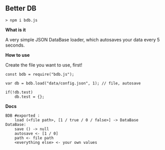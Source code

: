 **Better DB**
---

`> npm i bdb.js`



**What is it**


A very simple JSON DataBase loader, which autosaves your data every 5 seconds.



**How to use**


Create the file you want to use, first!

```
const bdb = require("bdb.js");

var db = bdb.load("data/config.json", 1); // file, autosave

if(!db.test)
    db.test = {};
```



**Docs**

```
BDB #exported :
    load (<file path>, [1 / true / 0 / false>] -> DataBase
DataBase:
    save () -> null
    autosave <- [1 / 0]
    path <- file path
    <everything else> <- your own values
```
